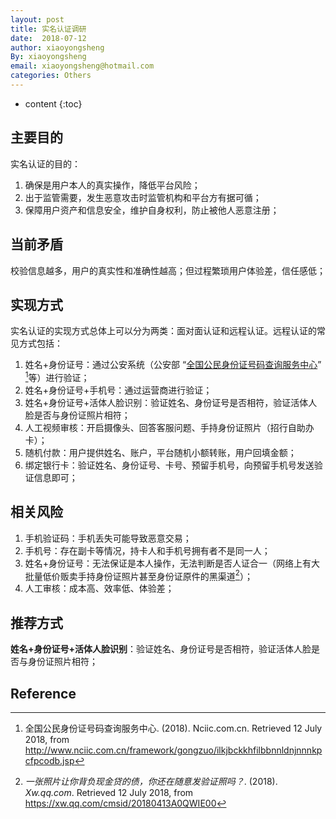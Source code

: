 ```yaml
---
layout: post
title: 实名认证调研
date:  2018-07-12
author: xiaoyongsheng
By: xiaoyongsheng
email: xiaoyongsheng@hotmail.com  
categories: Others
---
```


* content
{:toc}


## 主要目的

实名认证的目的：

1. 确保是用户本人的真实操作，降低平台风险；
2. 出于监管需要，发生恶意攻击时监管机构和平台方有据可循；
3. 保障用户资产和信息安全，维护自身权利，防止被他人恶意注册；

## 当前矛盾

校验信息越多，用户的真实性和准确性越高；但过程繁琐用户体验差，信任感低；

## 实现方式

实名认证的实现方式总体上可以分为两类：面对面认证和远程认证。远程认证的常见方式包括：

1. 姓名+身份证号：通过公安系统（公安部 “[全国公民身份证号码查询服务中心](http://www.nciic.com.cn/framework/gongzuo/gchcpofhhfilbbnnldnjnnnkpcfpcodb.jsp)” [^2]等）进行验证；
2. 姓名+身份证号+手机号：通过运营商进行验证；
3. 姓名+身份证号+活体人脸识别：验证姓名、身份证号是否相符，验证活体人脸是否与身份证照片相符；
4. 人工视频审核：开启摄像头、回答客服问题、手持身份证照片（招行自助办卡）；
5. 随机付款：用户提供姓名、账户，平台随机小额转账，用户回填金额；
6. 绑定银行卡：验证姓名、身份证号、卡号、预留手机号，向预留手机号发送验证信息即可；

## 相关风险

1. 手机验证码：手机丢失可能导致恶意交易；
2. 手机号：存在副卡等情况，持卡人和手机号拥有者不是同一人；
3. 姓名+身份证号：无法保证是本人操作，无法判断是否人证合一（网络上有大批量低价贩卖手持身份证照片甚至身份证原件的黑渠道[^3]）；
4. 人工审核：成本高、效率低、体验差；

## 推荐方式

**姓名+身份证号+活体人脸识别**：验证姓名、身份证号是否相符，验证活体人脸是否与身份证照片相符；



## Reference

[^1]: *聊聊常见的实名认证*. (2018). *简书*. Retrieved 12 July 2018, from https://www.jianshu.com/p/cd4ac184f751
[^2]: 全国公民身份证号码查询服务中心. (2018). Nciic.com.cn. Retrieved 12 July 2018, from http://www.nciic.com.cn/framework/gongzuo/ilkjbckkhfilbbnnldnjnnnkpcfpcodb.jsp
[^3]: *一张照片让你背负现金贷的债，你还在随意发验证照吗？*. (2018). *Xw.qq.com*. Retrieved 12 July 2018, from https://xw.qq.com/cmsid/20180413A0QWIE00
[^4]: 芝麻信用商家服务平台(2018). *B.zmxy.com.cn*. Retrieved 12 July 2018, from https://b.zmxy.com.cn/technology/technicalAuths.htm
[^5]: *干货丨互联网常见实名认证方式介绍 | 人人都是产品经理*. (2018). *Woshipm.com*. Retrieved 12 July 2018, from http://www.woshipm.com/pmd/351836.html
